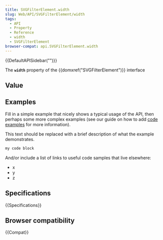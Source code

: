 ```yaml
---
title: SVGFilterElement.width
slug: Web/API/SVGFilterElement/width
tags:
  - API
  - Property
  - Reference
  - width
  - SVGFilterElement
browser-compat: api.SVGFilterElement.width
---
```

{{DefaultAPISidebar("")}}

The **`width`** property of the {{domxref("SVGFilterElement")}} interface 

## Value



## Examples

Fill in a simple example that nicely shows a typical usage of the API, then perhaps some more complex examples (see our guide on how to add [code examples](/en-US/docs/MDN/Contribute/Structures/Code_examples) for more information).

This text should be replaced with a brief description of what the example demonstrates.

```js
my code block
```

And/or include a list of links to useful code samples that live elsewhere:

*   x
*   y
*   z

## Specifications

{{Specifications}}

## Browser compatibility

{{Compat}}



